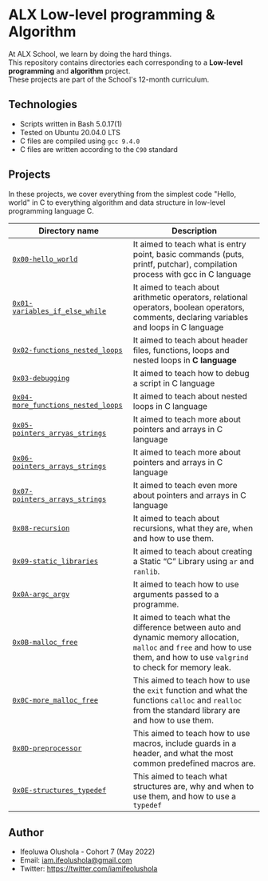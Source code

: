 # ALX Low-level programming & Algorithm

At ALX School, we learn by doing the hard things. This repository contains directories each corresponding to a **Low-level programming** and **algorithm** project. These projects are part of the School's 12-month curriculum.

## Technologies
* Scripts written in Bash 5.0.17(1)
* Tested on Ubuntu 20.04.0 LTS
* C files are compiled using `gcc 9.4.0`
* C files are written according to the `C90` standard

## Projects

In these projects, we cover everything from the simplest code "Hello, world" in C to everything algorithm and data structure in low-level programming language C.

| Directory name | Description |
| ------------ | ----------- |
| [`0x00-hello_world`](./0x00-hello_world) | It aimed to teach what is entry point, basic commands (puts, printf, putchar), compilation process with gcc in C language |
| [`0x01-variables_if_else_while`](./0x01-variables_if_else_while) | It aimed to teach about arithmetic operators, relational operators, boolean operators, comments, declaring variables and loops in C language |
| [`0x02-functions_nested_loops`](./0x02-functions_nested_loops) | It aimed to teach about header files, functions, loops and nested loops in **C language** |
| [`0x03-debugging`](./0x03-debugging) | It aimed to teach how to debug a script in C language |
| [`0x04-more_functions_nested_loops`](./0x04-more_functions_nested_loops) | It aimed to teach about nested loops in C language |
| [`0x05-pointers_arryas_strings`](./0x05-pointers_arrays_strings) | It aimed to teach more about pointers and arrays in C language |
| [`0x06-pointers_arrays_strings`](./0x06-pointers_arrays_strings) | It aimed to teach more about pointers and arrays in C language |
| [`0x07-pointers_arrays_strings`](./0x07-pointers_arrays_strings) | It aimed to teach even more about pointers and arrays in C language |
| [`0x08-recursion`](./0x08-recursion) | It aimed to teach about recursions, what they are, when and how to use them. |
| [`0x09-static_libraries`](./0x09-static_libraries) | It aimed to teach about creating a Static “C” Library using `ar` and `ranlib`. |
| [`0x0A-argc_argv`](./0x0A-argc_argv) | It aimed to teach how to use arguments passed to a programme. |
| [`0x0B-malloc_free`](./0x0B-malloc_free) | It aimed to teach what the difference between auto and dynamic memory allocation, `malloc` and `free` and how to use them, and how to use `valgrind` to check for memory leak. |
| [`0x0C-more_malloc_free`](./0x0C-more_malloc_free) | This aimed to teach how to use the `exit` function and what the functions `calloc` and `realloc` from the standard library are and how to use them. |
| [`0x0D-preprocessor`](./0x0D-preprocessor) | This aimed to teach how to use macros, include guards in a header, and what the most common predefined macros are. |
| [`0x0E-structures_typedef`](./0x0E-structures_typedef) | This aimed to teach what structures are, why and when to use them, and how to use a `typedef` |

## Author
* Ifeoluwa Olushola - Cohort 7 (May 2022) 
* Email: iam.ifeolushola@gmail.com
* Twitter: https://twitter.com/iamifeolushola

